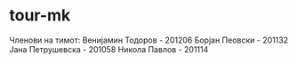 # tour-mk

Членови на тимот:
Венијамин Тодоров - 201206
Борјан Пеовски - 201132
Јана Петрушевска - 201058
Никола Павлов - 201114
